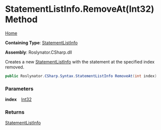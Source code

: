 # StatementListInfo\.RemoveAt\(Int32\) Method

[Home](../../../../../README.md)

**Containing Type**: [StatementListInfo](../README.md)

**Assembly**: Roslynator\.CSharp\.dll

  
Creates a new [StatementListInfo](../README.md) with the statement at the specified index removed\.

```csharp
public Roslynator.CSharp.Syntax.StatementListInfo RemoveAt(int index)
```

### Parameters

**index** &ensp; [Int32](https://docs.microsoft.com/en-us/dotnet/api/system.int32)

### Returns

[StatementListInfo](../README.md)

